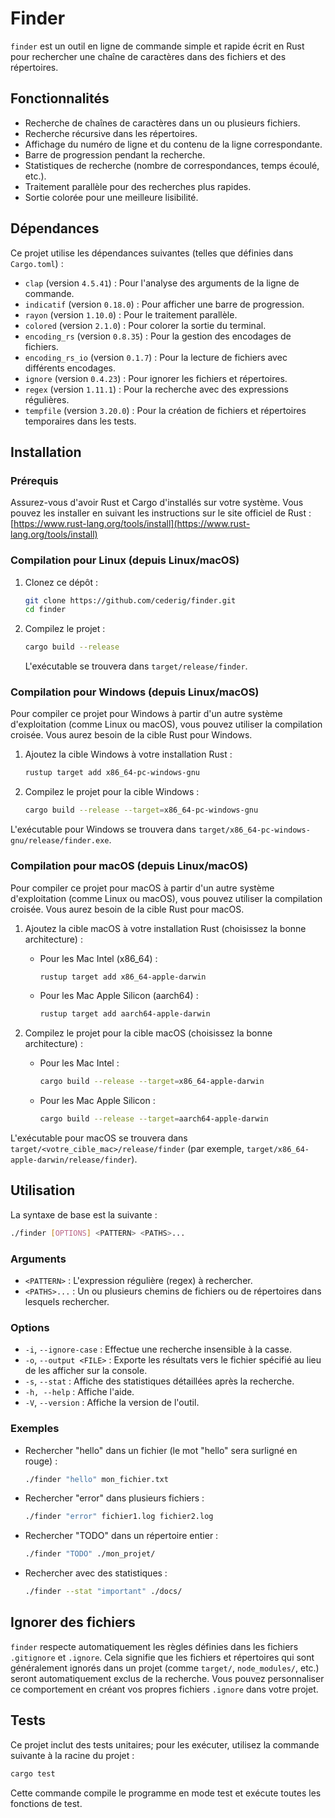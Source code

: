 # Finder

`finder` est un outil en ligne de commande simple et rapide écrit en Rust pour rechercher une chaîne de caractères dans des fichiers et des répertoires.

## Fonctionnalités

- Recherche de chaînes de caractères dans un ou plusieurs fichiers.
- Recherche récursive dans les répertoires.
- Affichage du numéro de ligne et du contenu de la ligne correspondante.
- Barre de progression pendant la recherche.
- Statistiques de recherche (nombre de correspondances, temps écoulé, etc.).
- Traitement parallèle pour des recherches plus rapides.
- Sortie colorée pour une meilleure lisibilité.

## Dépendances

Ce projet utilise les dépendances suivantes (telles que définies dans `Cargo.toml`) :

- `clap` (version `4.5.41`) : Pour l'analyse des arguments de la ligne de commande.
- `indicatif` (version `0.18.0`) : Pour afficher une barre de progression.
- `rayon` (version `1.10.0`) : Pour le traitement parallèle.
- `colored` (version `2.1.0`) : Pour colorer la sortie du terminal.
- `encoding_rs` (version `0.8.35`) : Pour la gestion des encodages de fichiers.
- `encoding_rs_io` (version `0.1.7`) : Pour la lecture de fichiers avec différents encodages.
- `ignore` (version `0.4.23`) : Pour ignorer les fichiers et répertoires.
- `regex` (version `1.11.1`) : Pour la recherche avec des expressions régulières.
- `tempfile` (version `3.20.0`) : Pour la création de fichiers et répertoires temporaires dans les tests.

## Installation

### Prérequis

Assurez-vous d'avoir Rust et Cargo d'installés sur votre système. Vous pouvez les installer en suivant les instructions sur le site officiel de Rust : [https://www.rust-lang.org/tools/install](https://www.rust-lang.org/tools/install)

### Compilation pour Linux (depuis Linux/macOS)
1.  Clonez ce dépôt :
    ```sh
    git clone https://github.com/cederig/finder.git
    cd finder
    ```
2.  Compilez le projet :
    ```sh
    cargo build --release
    ```
    L'exécutable se trouvera dans `target/release/finder`.

### Compilation pour Windows (depuis Linux/macOS)

Pour compiler ce projet pour Windows à partir d'un autre système d'exploitation (comme Linux ou macOS), vous pouvez utiliser la compilation croisée. Vous aurez besoin de la cible Rust pour Windows.

1.  Ajoutez la cible Windows à votre installation Rust :
    ```sh
    rustup target add x86_64-pc-windows-gnu
    ```

2.  Compilez le projet pour la cible Windows :
    ```sh
    cargo build --release --target=x86_64-pc-windows-gnu
    ```

L'exécutable pour Windows se trouvera dans `target/x86_64-pc-windows-gnu/release/finder.exe`.

### Compilation pour macOS (depuis Linux/macOS)

Pour compiler ce projet pour macOS à partir d'un autre système d'exploitation (comme Linux ou macOS), vous pouvez utiliser la compilation croisée. Vous aurez besoin de la cible Rust pour macOS.

1.  Ajoutez la cible macOS à votre installation Rust (choisissez la bonne architecture) :
    *   Pour les Mac Intel (x86_64) :
        ```sh
        rustup target add x86_64-apple-darwin
        ```
    *   Pour les Mac Apple Silicon (aarch64) :
        ```sh
        rustup target add aarch64-apple-darwin
        ```

2.  Compilez le projet pour la cible macOS (choisissez la bonne architecture) :
    *   Pour les Mac Intel :
        ```sh
        cargo build --release --target=x86_64-apple-darwin
        ```
    *   Pour les Mac Apple Silicon :
        ```sh
        cargo build --release --target=aarch64-apple-darwin
        ```

L'exécutable pour macOS se trouvera dans `target/<votre_cible_mac>/release/finder` (par exemple, `target/x86_64-apple-darwin/release/finder`).

## Utilisation

La syntaxe de base est la suivante :

```bash
./finder [OPTIONS] <PATTERN> <PATHS>...
```

### Arguments

-   `<PATTERN>` : L'expression régulière (regex) à rechercher.
-   `<PATHS>...` : Un ou plusieurs chemins de fichiers ou de répertoires dans lesquels rechercher.

### Options

-   `-i`, `--ignore-case` : Effectue une recherche insensible à la casse.
-   `-o`, `--output <FILE>` : Exporte les résultats vers le fichier spécifié au lieu de les afficher sur la console.
-   `-s`, `--stat` : Affiche des statistiques détaillées après la recherche.
-   `-h, --help` : Affiche l'aide.
-   `-V`, `--version` : Affiche la version de l'outil.

### Exemples

-   Rechercher "hello" dans un fichier (le mot "hello" sera surligné en rouge) :
    ```sh
    ./finder "hello" mon_fichier.txt
    ```

-   Rechercher "error" dans plusieurs fichiers :
    ```sh
    ./finder "error" fichier1.log fichier2.log
    ```

-   Rechercher "TODO" dans un répertoire entier :
    ```sh
    ./finder "TODO" ./mon_projet/
    ```

-   Rechercher avec des statistiques :
    ```sh
    ./finder --stat "important" ./docs/
    ```
## Ignorer des fichiers

`finder` respecte automatiquement les règles définies dans les fichiers `.gitignore` et `.ignore`. Cela signifie que les fichiers et répertoires qui sont généralement ignorés dans un projet (comme `target/`, `node_modules/`, etc.) seront automatiquement exclus de la recherche. Vous pouvez personnaliser ce comportement en créant vos propres fichiers `.ignore` dans votre projet.


## Tests

Ce projet inclut des tests unitaires; pour les exécuter, utilisez la commande suivante à la racine du projet :

```sh
cargo test
```

Cette commande compile le programme en mode test et exécute toutes les fonctions de test.